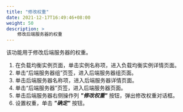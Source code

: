 ```yaml
---
title: "修改权重"
date: 2021-12-17T16:49:46+08:00
weight: 50
description: >
    修改后端服务器的权重
---
```


该功能用于修改后端服务器的权重。

1. 在负载均衡实例页面，单击实例名称项，进入负载均衡实例详情页面。
2. 单击“后端服务器组”页签，进入后端服务器组页面。
3. 单击后端服务器名称项，进入后端服务器详情页面。
4. 单击“后端服务器”页签，进入后端服务器页面。
5. 单击后端服务器右侧操作列 **_"修改权重"_** 按钮，弹出修改权重对话框。
6. 设置权重，单击 **_"确定"_** 按钮。